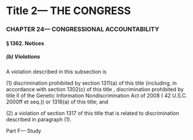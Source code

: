 
# Title 2— THE CONGRESS
### CHAPTER 24— CONGRESSIONAL ACCOUNTABILITY
#### § 1362. Notices
##### (b) Violations

A violation described in this subsection is

(1) discrimination prohibited by section 1311(a) of this title (including, in accordance with section 1302(c) of this title , discrimination prohibited by title II of the Genetic Information Nondiscrimination Act of 2008 ( 42 U.S.C. 2000ff et seq.)) or 1316(a) of this title; and

(2) a violation of section 1317 of this title that is related to discrimination described in paragraph (1).

Part F— Study
